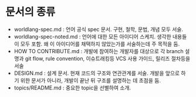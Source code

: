 # 문서의 종류
* worldlang-spec.md : 언어 공식 spec 문서. 구현, 철학, 문법, 개념 모두 서술.
* worldlang-spec-noted.md : 언어에 대한 모든 아이디어 스케치. 생각한 내용들이 모두 포함. 왜 이 아이디어를 채택하지 않았는가를 서술하는데 주 목적을 둠.
* HOW TO CONTRIBUTE.md : 개발에 참여하는 개발자를 대상으로 각 branch 설명과 git flow, rule convention, 이슈트래킹등 VCS 사용 가이드, 릴리즈 절차등을 서술
* DESIGN.md : 설계 문서. 현재 코드의 구조와 연관관계를 서술. 개발을 앞으로 하기 위한 문서가 아니라, 개발이 끝난 뒤 구조를 설명하는 데 초점을 둠.
* topics/README.md : 중요한 topic을 선별하여 소개.
